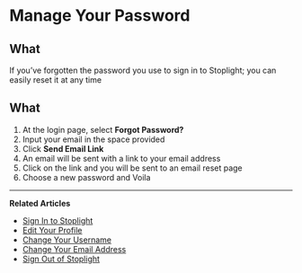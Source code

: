 # Manage Your Password 

## What 
If you’ve forgotten the password you use to sign in to Stoplight; you can easily reset it at any time

## What
1. At the login page, select **Forgot Password?**
2. Input your email in the space provided 
3. Click **Send Email Link** 
4. An email will be sent with a link to your email address
5. Click on the link and you will be sent to an email reset page 
6. Choose a new password and Voila 

---
**Related Articles**
- [Sign In to Stoplight](/platform/getting-started/account-basics/sign-in) 
- [Edit Your Profile](/platform/getting-started/account-basics/edit-profile)
- [Change Your Username](/platform/getting-started/account-basics/change-username) 
- [Change Your Email Address](/platform/getting-started/account-basics/change-email) 
- [Sign Out of Stoplight](/platform/getting-started/account-basics/sign-out) 
